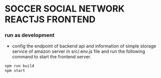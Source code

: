 # SOCCER SOCIAL NETWORK REACTJS FRONTEND
### run as development
- config the endpoint of backend api and information of simple storage service of amazon server in src/.env.js file and run the following command to start the frontend server.

```bash
npm run build
npm start
```